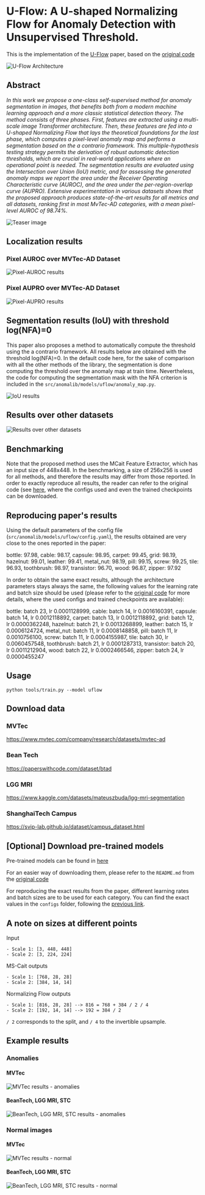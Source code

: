 # U-Flow: A U-shaped Normalizing Flow for Anomaly Detection with Unsupervised Threshold.

[//]: # (This is the implementation of the [U-Flow]&#40;https://arxiv.org/abs/2211.12353&#41; paper, based on the [original code]&#40;https://www.github.com/mtailanian/uflow&#41;)

This is the implementation of the [U-Flow](https://www.researchsquare.com/article/rs-3367286/latest) paper, based on the [original code](https://www.github.com/mtailanian/uflow)

![U-Flow Architecture](https://raw.githubusercontent.com/openvinotoolkit/anomalib/main/docs/source/images/uflow/diagram.png "U-Flow Architecture")

## Abstract   

_In this work we propose a one-class self-supervised method for anomaly segmentation in images, that benefits both from a modern machine learning approach and a more classic statistical detection theory. The method consists of three phases. First, features are extracted using a multi-scale image Transformer architecture. Then, these features are fed into a U-shaped Normalizing Flow that lays the theoretical foundations for the last phase, which computes a pixel-level anomaly map and performs a segmentation based on the a contrario framework. This multiple-hypothesis testing strategy permits the derivation of robust automatic detection thresholds, which are crucial in real-world applications where an operational point is needed. The segmentation results are evaluated using the Intersection over Union (IoU) metric, and for assessing the generated anomaly maps we report the area under the Receiver Operating Characteristic curve (AUROC), and the area under the per-region-overlap curve (AUPRO). Extensive experimentation in various datasets shows that the proposed approach produces state-of-the-art results for all metrics and all datasets, ranking first in most MvTec-AD categories, with a mean pixel-level AUROC of 98.74%._

![Teaser image](https://raw.githubusercontent.com/openvinotoolkit/anomalib/main/docs/source/images/uflow/teaser.png)

## Localization results
### Pixel AUROC over MVTec-AD Dataset

![Pixel-AUROC results](https://raw.githubusercontent.com/openvinotoolkit/anomalib/main/docs/source/images/uflow/pixel-auroc.png "Pixel-AUROC results")

### Pixel AUPRO over MVTec-AD Dataset

![Pixel-AUPRO results](https://raw.githubusercontent.com/openvinotoolkit/anomalib/main/docs/source/images/uflow/pixel-aupro.png "Pixel-AUPRO results")

## Segmentation results (IoU) with threshold log(NFA)=0

This paper also proposes a method to automatically compute the threshold using the a contrario framework. All results below are obtained with the threshold log(NFA)=0.
In the default code here, for the sake of comparison with all the other methods of the library, the segmentation is done computing the threshold over the anomaly map at train time. 
Nevertheless, the code for computing the segmentation mask with the NFA criterion is included in the `src/anomalib/models/uflow/anomaly_map.py`.

![IoU results](https://raw.githubusercontent.com/openvinotoolkit/anomalib/main/docs/source/images/uflow/iou.png "IoU results")

 ## Results over other datasets

![Results over other datasets](https://raw.githubusercontent.com/openvinotoolkit/anomalib/main/docs/source/images/uflow/more-results.png "Results over other datasets")

## Benchmarking

Note that the proposed method uses the MCait Feature Extractor, which has an input size of 448x448. In the benchmarking, a size of 256x256 is used for all methods, and therefore the results may differ from those reported. In order to exactly reproduce all results, the reader can refer to the original code (see [here](https://www.github.com/mtailanian/uflow), where the configs used and even the trained checkpoints can be downloaded.

## Reproducing paper's results

Using the default parameters of the config file (`src/anomalib/models/uflow/config.yaml`), the results obtained are very close to the ones reported in the paper:

bottle: 97.98, cable: 98.17, capsule: 98.95, carpet: 99.45, grid: 98.19, hazelnut: 99.01, leather: 99.41, metal_nut: 98.19, pill: 99.15, screw: 99.25, tile: 96.93, toothbrush: 98.97, transistor: 96.70, wood: 96.87, zipper: 97.92

In order to obtain the same exact results, although the architecture parameters stays always the same, the following values for the learning rate and batch size should be used (please refer to the [original code](https://www.github.com/mtailanian/uflow) for more details, where the used configs and trained checkpoints are available):

bottle: batch 23, lr 0.0001128999, cable: batch 14, lr 0.0016160391, capsule: batch 14, lr 0.0012118892, carpet: batch 13, lr 0.0012118892, grid: batch 12, lr 0.0000362248, hazelnut: batch 21, lr 0.0013268899, leather: batch 15, lr 0.0006124724, metal_nut: batch 11, lr 0.0008148858, pill: batch 11, lr 0.0010756100, screw: batch 11, lr 0.0004155987, tile: batch 30, lr 0.0060457548, toothbrush: batch 21, lr 0.0001287313, transistor: batch 20, lr 0.0011212904, wood: batch 22, lr 0.0002466546, zipper: batch 24, lr 0.0000455247

## Usage

`python tools/train.py --model uflow`

## Download data

### MVTec

https://www.mvtec.com/company/research/datasets/mvtec-ad

### Bean Tech

https://paperswithcode.com/dataset/btad

### LGG MRI

https://www.kaggle.com/datasets/mateuszbuda/lgg-mri-segmentation

### ShanghaiTech Campus

https://svip-lab.github.io/dataset/campus_dataset.html

## [Optional] Download pre-trained models

Pre-trained models can be found in [here](https://drive.google.com/drive/folders/1W1rE0mu4Lv3uWHA5GZigmvVNlBVHqTv_?usp=sharing)

For an easier way of downloading them, please refer to the `README.md` from the [original code](https://www.github.com/mtailanian/uflow)

For reproducing the exact results from the paper, different learning rates and batch sizes are to be used for each category. You can find the exact values in the `configs` folder, following the [previous link](https://drive.google.com/drive/folders/1W1rE0mu4Lv3uWHA5GZigmvVNlBVHqTv_?usp=sharing).

## A note on sizes at different points

Input
```
- Scale 1: [3, 448, 448]
- Scale 2: [3, 224, 224]
```
MS-Cait outputs
```
- Scale 1: [768, 28, 28]
- Scale 2: [384, 14, 14]
```
Normalizing Flow outputs
```
- Scale 1: [816, 28, 28] --> 816 = 768 + 384 / 2 / 4
- Scale 2: [192, 14, 14] --> 192 = 384 / 2
```

`/ 2` corresponds to the split, and `/ 4` to the invertible upsample.

## Example results

### Anomalies
#### MVTec

![MVTec results - anomalies](https://raw.githubusercontent.com/openvinotoolkit/anomalib/main/docs/source/images/uflow/results-mvtec-anomalies.jpg "MVTec results - anomalies")

#### BeanTech, LGG MRI, STC

![BeanTech, LGG MRI, STC results - anomalies](https://raw.githubusercontent.com/openvinotoolkit/anomalib/main/docs/source/images/uflow/results-others-anomalies.jpg "BeanTech, LGG MRI, STC results - anomalies")

### Normal images

#### MVTec

![MVTec results - normal](https://raw.githubusercontent.com/openvinotoolkit/anomalib/main/docs/source/images/uflow/results-mvtec-good.jpg "MVTec results - normal")

#### BeanTech, LGG MRI, STC

![BeanTech, LGG MRI, STC results - normal](https://raw.githubusercontent.com/openvinotoolkit/anomalib/main/docs/source/images/uflow/results-others-good.jpg "BeanTech, LGG MRI, STC results - normal")
